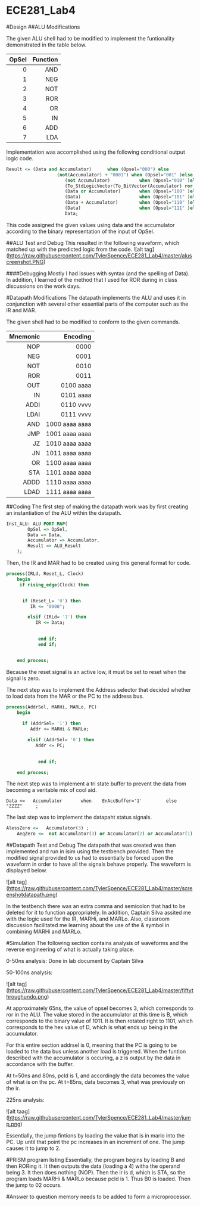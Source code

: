 ECE281_Lab4
===========

#Design
##ALU Modifications

The given ALU shell had to be modified to implement the funtionality demonstrated in the table below.

|  OpSel |  Function  |
|--:|--: |
|  0 |  AND  | 
|  1 |  NEG  | 
|  2 |  NOT  | 
|  3 |  ROR | 
|  4 |  OR  |  
|  5 |  IN  |  
|  6 |  ADD  |  
|  7 |  LDA  |

Implementation was accomplished using the following conditional output logic code.
```vhdl
Result <= (Data and Accumulator)      when (Opsel="000") else
		           (not(Accumulator) + "0001") when (Opsel="001" )else
					  (not Accumulator)           when (Opsel="010" )else
					  (To_StdLogicVector(To_BitVector(Accumulator) ror 1))  when (Opsel="011" )else
					  (Data or Accumulator)       when (Opsel="100" )else
					  (Data)                      when (Opsel="101" )else
					  (Data + Accumulator)        when (Opsel="110" )else
					  (Data)                      when (Opsel="111" )else
					  Data;
```
This code assigned the given values using data and the accumulator according to the binary representation of the input of OpSel. 

##ALU Test and Debug
This resulted in the following waveform, which matched up with the predicted logic from the code.
![alt tag] (https://raw.githubusercontent.com/TylerSpence/ECE281_Lab4/master/aluscreenshot.PNG)


####Debugging
Mostly I had issues with syntax (and the spelling of Data). In addition, I learned of the method that I used for ROR during in class discussions on the work days. 

#Datapath Modifications
The datapath implements the ALU and uses it in conjunction with several other essential parts of the computer such as the IR and MAR.

The given shell had to be modified to conform to the given commands.

|  Mnemonic |  Encoding  |
|--:|--: |
|  NOP |  0000 | 
|  NEG |  0001 | 
|  NOT |  0010 | 
|  ROR |  0011 | 
|  OUT |  0100 aaaa  |  
|  IN |  0101 aaaa  |  
|  ADDI |  0110 vvvv  |  
|  LDAI |  0111 vvvv  |
|  AND |  1000 aaaa aaaa | 
|  JMP |  1001  aaaa aaaa| 
|  JZ |  1010 aaaa aaaa | 
|  JN |  1011 aaaa aaaa| 
|  OR |  1100  aaaa aaaa|  
|  STA |  1101 aaaa aaaa |  
|  ADDD |  1110 aaaa aaaa |  
|  LDAD |  1111 aaaa aaaa  |

##Coding
The first step of making the datapath work was by first creating an instantiation of the ALU within the datapath.
```vhdl
Inst_ALU: ALU PORT MAP(
		OpSel => OpSel,
		Data => Data,
		Accumulator => Accumulator,
		Result => ALU_Result
	);
```
Then, the IR and MAR had to be created using this general format for code.
```vhdl
process(IRLd, Reset_L, Clock)
  	begin
     if rising_edge(Clock) then


	  if (Reset_L= '0') then
	     IR <= "0000";

		elsif (IRLd= '1') then 
		   IR <= Data;
     

			end if;
			end if;


  	end process;   
```

Because the reset signal is an active low, it must be set to reset when the signal is zero.

The next step was to implement the Address selector that decided whether to load data from the MAR or the PC to the address bus.

```vhdl
process(AddrSel, MARHi, MARLo, PC)
  	begin
       
	  if (AddrSel= '1') then
	     Addr <= MARHi & MARLo;

		elsif (AddrSel= '0') then 
		   Addr <= PC;
     

			end if;

  	end process; 
```

The next step was to implement a tri state buffer to prevent the data from becoming a veritable mix of cool aid.

```vhld
Data <=   Accumulator       when    EnAccBuffer='1'         else    "ZZZZ"     ;
```

The last step was to implement the datapaht status signals.
```vhdl
AlessZero <=   Accumulator(3) ;			
  	AeqZero <=  not Accumulator(3) or Accumulator(2) or Accumulator(1) or Accumulator(0); 
```

##Datapath Test and Debug
The datapath that was created was then implemented and run in isim using the testbench provided. Then the modified signal provided to us had to essentially be forced upon the waveform in order to have all the signals behave properly. The waveform is displayed below. 

![alt tag] (https://raw.githubusercontent.com/TylerSpence/ECE281_Lab4/master/screenshotdatapath.png)

In the testbench there was an extra comma and semicolon that had to be deleted for it to function appropriately. In addition, Captain Silva assited me with the logic used for the IR, MARHi, and MARLo. Also, classroom discussion facilitated me learning about the use of the & symbol in combining MARHi and MARLo. 


#Simulation
The following section contains analysis of waveforms and the reverse engineering of what is actually taking place. 

0-50ns analysis: Done in lab document by Captain Silva

50-100ns analysis:

![alt tag] (https://raw.githubusercontent.com/TylerSpence/ECE281_Lab4/master/fiftythroughundo.png)

At approximately 65ns, the value of opsel becomes 3, which corresponds to ror in the ALU. The value stored in the accumulator at this time is B, which corresponds to the binary value of 1011. It is then rotated right to 1101, which corresponds to the hex value of D, which is what ends up being in the accumulator. 

For this entire section addrsel is 0, meaning that the PC is going to be loaded to the data bus unless another load is triggered. When the funtion described with the accumulator is occuring, a z is output by the data in accordance with the buffer. 

At t=50ns and 80ns, pcld is 1, and accordingly the data becomes the value of what is on the pc. At t=85ns, data becomes 3, what was previously on the ir. 

225ns analysis:

![alt taag] (https://raw.githubusercontent.com/TylerSpence/ECE281_Lab4/master/jump.png)

Essentially, the jump fintions by loading the value that is in marlo into the PC. Up until that point the pc increases in an increment of one. The jump causes it to jump to 2.


#PRISM program listing
Essentially, the program begins by loading B and then RORing it. It then outputs the data (loading a 4) witha the operand being 3. It then does nothing (NOP). Then the ir is d, which is STA, so the program loads MARHi & MARLo because pcld is 1. Thus B0 is loaded. Then the jump to 02 occurs. 

#Answer to question
memory needs to be added to form a microprocessor. 
